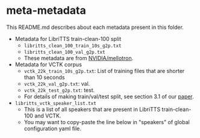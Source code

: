 # meta-metadata

This README.md describes about each metadata present in this folder.

- Metadata for LibriTTS train-clean-100 split 
  - `libritts_clean_100_train_10s_g2p.txt`
  - `libritts_clean_100_val_g2p.txt`
  - These metadata are from [NVIDIA/mellotron](https://github.com/NVIDIA/mellotron).
- Metadata for VCTK corpus
  - `vctk_22k_train_10s_g2p.txt`: List of training files that are shorter than 10 seconds
  - `vctk_22k_val_g2p.txt`: val.
  - `vctk_22k_test_g2p.txt`: test.
  - For details of making train/val/test split, see section 3.1 of our [paper](https://arxiv.org/abs/2104.00931).
- `libritts_vctk_speaker_list.txt`
  - This is a list of all speakers that are present in LibriTTS train-clean-100 and VCTK.
  - You may want to copy-paste the line below in "speakers" of global configuration yaml file.
